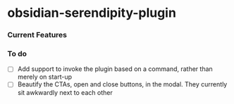 # obsidian-serendipity-plugin

### Current Features

### To do
- [ ] Add support to invoke the plugin based on a command, rather than merely on start-up
- [ ] Beautify the CTAs, open and close buttons, in the modal. They currently sit awkwardly next to each other